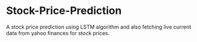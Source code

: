 # Stock-Price-Prediction
A stock price prediction using LSTM algorithm and also fetching live current data from yahoo finances for stock prices. 
